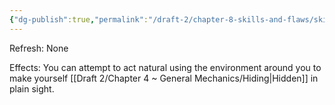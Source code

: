 ```yaml
---
{"dg-publish":true,"permalink":"/draft-2/chapter-8-skills-and-flaws/skill-list/insight/rank-2/blend-in/"}
---
```


Refresh: None

Effects:
You can attempt to act natural using the environment around you to make yourself [[Draft 2/Chapter 4 ~ General Mechanics/Hiding\|Hidden]] in plain sight.